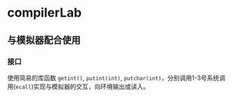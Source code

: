 # compilerLab

## 与模拟器配合使用

### 接口

使用简易的库函数 `getint()`, `putint(int)`, `putchar(int)`，分别调用1-3号系统调用(`ecall`)实现与模拟器的交互，向环境输出或读入。

